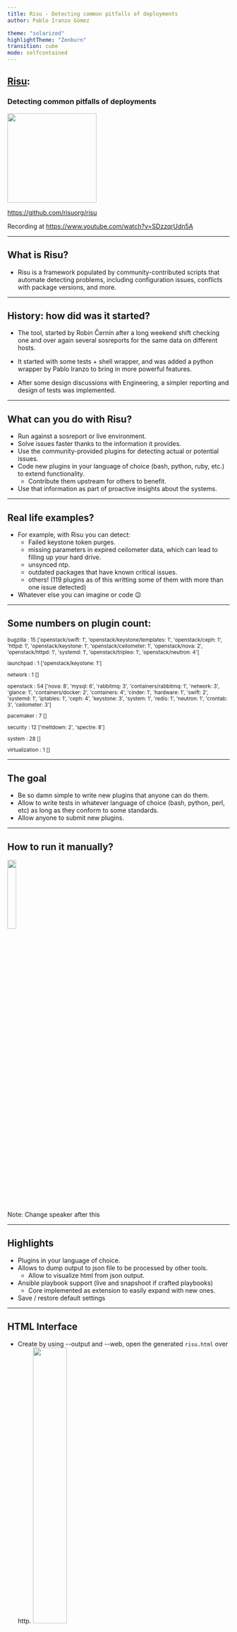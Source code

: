 ```yaml
---
title: Risu - Detecting common pitfalls of deployments
author: Pablo Iranzo Gómez

theme: "solarized"
highlightTheme: "Zenburn"
transition: cube
mode: selfcontained
---
```


## [Risu](https://github.com/risuorg/risu):

### Detecting common pitfalls of deployments

<img src="../risu.png" width="202" height="202" border=0>

<https://github.com/risuorg/risu>

Recording at <https://www.youtube.com/watch?v=SDzzqrUdn5A>

---

## What is Risu?

- Risu is a framework populated by community-contributed scripts that automate detecting problems, including configuration issues, conflicts with package versions, and more.

---

## History: how did was it started?

- The tool, started by Robin Černín after a long weekend shift checking one and over again several sosreports for the same data on different hosts.

- It started with some tests + shell wrapper, and was added a python wrapper by Pablo Iranzo to bring in more powerful features.

- After some design discussions with Engineering, a simpler reporting and design of tests was implemented.

---

## What can you do with Risu?

- Run against a sosreport or live environment.
- Solve issues faster thanks to the information it provides.
- Use the community-provided plugins for detecting actual or potential issues.
- Code new plugins in your language of choice (bash, python, ruby, etc.) to extend functionality.
  - Contribute them upstream for others to benefit.
- Use that information as part of proactive insights about the systems.

---

## Real life examples?

- For example, with Risu you can detect:
  - Failed keystone token purges.
  - missing parameters in expired ceilometer data, which can lead to filling up your hard drive.
  - unsynced ntp.
  - outdated packages that have known critical issues.
  - others! (119 plugins as of this writting some of them with more than one issue detected)
- Whatever else you can imagine or code 😉

---

## Some numbers on plugin count:

<small>
bugzilla : 15 ['openstack/swift: 1', 'openstack/keystone/templates: 1', 'openstack/ceph: 1', 'httpd: 1', 'openstack/keystone: 1', 'openstack/ceilometer: 1', 'openstack/nova: 2', 'openstack/httpd: 1', 'systemd: 1', 'openstack/tripleo: 1', 'openstack/neutron: 4']

launchpad : 1 ['openstack/keystone: 1']

network : 1 []

openstack : 54 ['nova: 8', 'mysql: 6', 'rabbitmq: 3', 'containers/rabbitmq: 1', 'network: 3', 'glance: 1', 'containers/docker: 2', 'containers: 4', 'cinder: 1', 'hardware: 1', 'swift: 2', 'systemd: 1', 'iptables: 1', 'ceph: 4', 'keystone: 3', 'system: 1', 'redis: 1', 'neutron: 1', 'crontab: 3', 'ceilometer: 3']

pacemaker : 7 []

security : 12 ['meltdown: 2', 'spectre: 8']

system : 28 []

virtualization : 1 []

</small>

---

## The goal

- Be so damn simple to write new plugins that anyone can do them.
- Allow to write tests in whatever language of choice (bash, python, perl, etc) as long as they conform to some standards.
- Allow anyone to submit new plugins.

---

## How to run it manually?

<img src="images/risurun.png" height="20%" border=0><!-- .element height="50%"  width="90%" -->

Note: Change speaker after this

---

## Highlights

- Plugins in your language of choice.
- Allows to dump output to json file to be processed by other tools.
  - Allow to visualize html from json output.
- Ansible playbook support (live and snapshoot if crafted playbooks)
  - Core implemented as extension to easily expand with new ones.
- Save / restore default settings

---

## HTML Interface

- Create by using --output and --web, open the generated `risu.html` over http.
  <img src="images/www.png" height="40%" border=0><!-- .element height="50%"  width="70%" -->

---

## Why upstream?

- This is an open source project. All the scripts should be committed upstream and shared (and we are willing to foster this)
  - Project on GitHub: <https://github.com/risuorg/risu/>
- We want contributions to happen from anyone.
- We follow an approach similar to other opensource projects: we do use Gerrit for reviewing the code and UT's for validating basic functionality.

---

## How do I contribute?

At the moment, there’s a strong presence on OpenStack plugins as it is where we solve our issues on everyday basis, but allows anything, as long as there are tests written for it.

For example, it will be easy to report on systems registered against RHN instead of CDN or systems with a specific version of pacemaker known to have lot of issues or check amount of free memory or memory usage from a process.

<small> Read contributing doc at: <https://github.com/risuorg/risu/blob/master/CONTRIBUTING.md> for more details.</small>

---

## Risu vs other tools

- XSOS: Provides information on ram usage, etc, no analysis, more like a ‘fancy’ sosreport viewer.

- TripleO-validations: only runs live from the environment, for customer support most of times we cannot afford to do that.

---

## Why not sosreports?

- It’s not Risu or ‘sosreports’, SOS collects data from the system, Risu, runs tests/plugins against the data collected.
- Sosreport is installed in RHEL base channels, this makes it well spread, but also, slower to get changes.
- Frequently, data about errors or errors to be, is already in sosreports.
- Risu is based on known issues and easy to extend with new ones, requires faster devel cycle, targeting more a devops or support teams as target audience.

Note: Change speaker after this

---

## How does it work under the hood?

Philosophy is very simple:

- Risu is just a simple wrapper.
- Allows to specify on sosreport and test folders
- Finds tests available in test folders
- Executes each test against sosreport and reports return status
- Framework written in python which features option parsing, parallel execution of tests, filtering, etc.

---

## What about the plugins?

Tests are even simpler:

- Written in whatever language of choice as long as they can be executed from shell.
- Output messages to ‘stderr’ (>&2)
- When using strings like echo \$”string” bash’s built-in i18n is used so you can translate in your language.
- Return `$RC_OKAY` for success / `$RC_FAILED` for error / `$RC_SKIPPED` for skipped tests / Other for unexpected error

---

## What about the plugins? (continuation)

- Will inherit some env vars like root folder for sosreport (empty for live) (`RISU_ROOT`) or if running live (`RISU_LIVE`) that provide required details. No user input should be required.
- Live tests can for example query DB and ones in sosreport check values on logs

---

## Some execution and script examples?

Check [disk usage](https://github.com/risuorg/risu/blob/master/risu/plugins/system/disk_usage.sh):

```sh
#!/bin/bash

# Load common functions
[ -f "${RISU_BASE}/common-functions.sh" ] && . "${RISU_BASE}/common-functions.sh"

# description: error if disk usage is greater than $RISU_DISK_MAX_PERCENT
: ${RISU_DISK_MAX_PERCENT=75}

if [[ $RISU_LIVE = 0 ]]; then
    is_required_file "${RISU_ROOT}/df"
    DISK_USE_CMD="cat ${RISU_ROOT}/df"
else
    DISK_USE_CMD="df -P"
fi

result=$($DISK_USE_CMD |awk -vdisk_max_percent=$RISU_DISK_MAX_PERCENT '/^\/dev/ && substr($5, 0, length($5)-1) > disk_max_percent { print $6,$5 }')

if [ -n "$result" ]; then
    echo "${result}" >&2
    exit $RC_FAILED
else
    exit $RC_OKAY
fi
```

---

## Ready for deep dive on tests?

- There are more tests for OpenStack at the moment as this is the speciality where it started, but it’s open and able to extend to whatever is needed.

- Each test should take care of checking if it should run or not and output return code and stderr. Wrapper just runs all the tests or specific ones (filtering options)

---

## How to start a new plugin (example)

- Write a script in `~/~/.../plugins/core/rhev/hosted-engine.sh`
- `chmod +x hosted-engine.sh`

---

## Requirements:

- return code must be `$RC_OKAY` (ok), `$RC_FAILED` (failed) or `$RC_SKIPPED` (skipped)
- Messages to be printed on stderr are displayed on failed or ‘skipped’ if verbose enabled
- Running against ‘sosreport’, RISU_ROOT contains path to sosreport folder provided.
- RISU_LIVE contains 0 or 1 if running against live or not

---

## How to start a new plugin (continuation)

```sh
if [ “$RISU_LIVE” = “0” ]; then
    grep -q ovirt-hosted-engine-ha $RISU_ROOT/installed-rpms
    returncode=$?
    if [ “x$returncode” == “x0” ]; then
        exit $RC_OKAY
    else
        echo “ovirt-hosted-engine is not installed “ >&2
        exit $RC_FAILED
    fi
else
    echo “Not running on Live system” >&2
    exit $RC_SKIPPED
fi
```

---

## How to start a new plugin (with functions)

```sh
# Load common functions
[ -f "${RISU_BASE}/common-functions.sh" ] && . "${RISU_BASE}/common-functions.sh"

if is_rpm ovirt-hosted-engine-ha; then
    exit $RC_OKAY
else
    echo “ovirt-hosted-engine is not installed “ >&2
    exit $RC_FAILED
fi
```

---

## How to test your plugin?

- Use `tox` to run some UT's (utf8, bashate, python 2.7, python 3.5)

- Specify the plugin to use:

```sh
[piranzo@host risu]$ ~/risu/risu.py sosreport-20170724-175510/crta02 -i hosted-engine.sh
_________ .__  __         .__  .__
\_   ___ \|__|/  |_  ____ |  | |  |  __ __  ______
/    \  \/|  \   __\/ __ \|  | |  | |  |  \/  ___/
\     \___|  ||  | \  ___/|  |_|  |_|  |  /\___ \
 \______  /__||__|  \___  >____/____/____//____  >
        \/              \/                     \/
mode: fs snapshot sosreport-20170724-175510/crta02
# ~/~/.../plugins/core/rhev/hosted-engine.sh: failed
    “ovirt-hosted-engine is not installed “
```

---

## What is Magui

### Introduction

- Risu works on individual sosreports against a set of tests (all by default), but some problems require checks across several systems.

<small>For example, galera requires to check seqno across all controllers running database.</small>

---

### What does M.a.g.u.i. Does?

- It runs risu against each sosreport, gathers and groups the data per plugin.
- Runs its own plugins against the data received to hilight issues that depend on several systems
- Allows to grab remote host data via ansible host lists

---

## How does it looks like?

It’s delivered in risu repo and can be executed by specifying sosreports:

```sh
[piranzo@collab-shell]$ ~/risu/magui.py * -i seqno
    _
  _( )_  Magui:
 (_(ø)_)
  /(_)   Multiple Analisis Generic Unifier and Interpreter
 \|
  |/
{'~/~/.../plugins/core/openstack/mysql/seqno.sh': {'controller0': {'err': u'2b65adb0-787e-11e7-81a8-26480628c14c:285019879\n',
                                                                                                                          'out': u'',
                                                                                                                          'rc': 10},
                                                                                        'controller1': {'err': u'2b65adb0-787e-11e7-81a8-26480628c14c:285019879\n',
                                                                                                                          'out': u'',
                                                                                                                          'rc': 10},
                                                                                        'controller2': {'err': u'2b65adb0-787e-11e7-81a8-26480628c14c:285019878\n',
                                                                                                                          'out': u'',
                                                                                                                          'rc': 10}}}
```

- On this example, UUID and SEQNO is shown for each controller and we can see that controller 2 has different SEQNO to the other two nodes.

---

## Next steps with Magui

- Plugins as of this writing:
  - Aggregate data from risu sorted by plugin for quick comparison
  - Show 'metadata' extension separated to quickly compare across values
  - pipeline-yaml different across sosreports
  - seqno and highest seqno in galera
  - release check across hosts

---

## Action Items

- Add more plugins!
- Evangelize about the tool so we can work together in solving our common issues on the same framework.
- Get moving fast enough that the tool has continuity, other tools just died by having a ‘solo’ developer working on spare time
- Start implementing more tests in Magui that provide real intelligence (for example we do report and check on seqno or pipeline-yaml but lot of other issues can benefit from this).

---

## Are you still there?

THANK YOU FOR ATTENDING!!

### Questions?

For additional questions, come to #risu on [Libera](https://libera.chat/) or email us:

- <mailto:risuorg _AT_ googlegroups.com.com>
- <https://groups.google.com/forum/#!forum/risu>

---

## Other resources

Blog posts:
<small>

- <http://iranzo.github.io/blog/2017/07/26/Risu-framework-for-detecting-known-issues/>
- <https://iranzo.github.io/blog/2017/07/31/Magui-for-analysis-of-issues-across-several-hosts/>
- <https://iranzo.github.io/blog/2017/08/17/Jenkins-for-running-CI-tests/>
- <https://iranzo.github.io/blog/2017/10/26/i18n-and-bash8-in-bash/>
- <https://iranzo.github.io/blog/2018/01/16/recent-changes-in-magui-and-risu/>
- DevConf.cz 2018 <https://devconfcz2018.sched.com/event/DJXG/detect-pitfalls-of-osp-deployments-with-risu>

</small>
